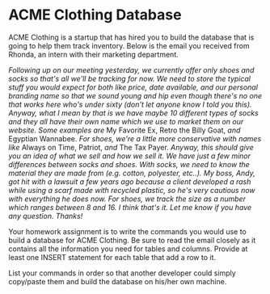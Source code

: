 # ACME Clothing Database

ACME Clothing is a startup that has hired you to build the database that is going to help them track inventory. Below is the email you received from Rhonda, an intern with their marketing department.

_Following up on our meeting yesterday, we currently offer only shoes and socks so that's all we'll be tracking for now. We need to store the typical stuff you would expect for both like price, date available, and our personal branding name so that we sound young and hip even though there's no one that works here who's under sixty (don't let anyone know I told you this). Anyway, what I mean by that is we have maybe 10 different types of socks and they all have their own name which we use to market them on our website. Some examples are_ My Favorite Ex, Retro the Billy Goat, _and_ Egyptian Wannabee. _For shoes, we're a little more conservative with names like_ Always on Time, Patriot, _and_ The Tax Payer. _Anyway, this should give you an idea of what we sell and how we sell it. We have just a few minor differences between socks and shoes. With socks, we need to know the material they are made from (e.g. cotton, polyester, etc..). My boss, Andy, got hit with a lawsuit a few years ago because a client developed a rash while using a scarf made with recycled plastic, so he's very cautious now with everything he does now. For shoes, we track the size as a number which ranges between 8 and 16. I think that's it. Let me know if you have any question. Thanks!_

Your homework assignment is to write the commands you would use to build a database for ACME Clothing. Be sure to read the email closely as it contains all the information you need for tables and columns. Provide at least one INSERT statement for each table that add a row to it.

List your commands in order so that another developer could simply copy/paste them and build the database on his/her own machine.
